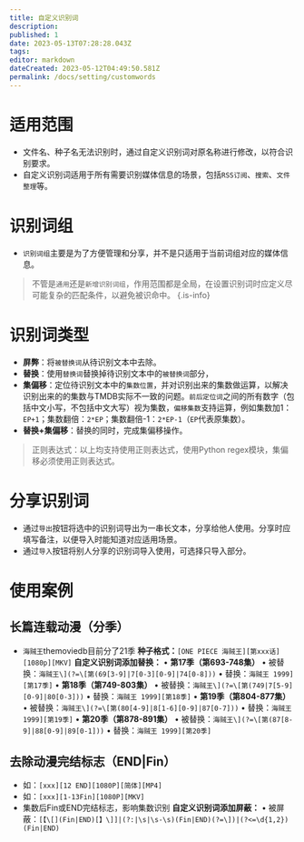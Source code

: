 ```yaml
---
title: 自定义识别词
description: 
published: 1
date: 2023-05-13T07:28:28.043Z
tags: 
editor: markdown
dateCreated: 2023-05-12T04:49:50.581Z
permalink: /docs/setting/customwords
---
```


# 适用范围

- 文件名、种子名无法识别时，通过自定义识别词对原名称进行修改，以符合识别要求。
- 自定义识别词适用于所有需要识别媒体信息的场景，包括`RSS订阅`、`搜索`、`文件整理`等。

# 识别词组

- `识别词组`主要是为了方便管理和分享，并不是只适用于当前词组对应的媒体信息。

> 不管是`通用`还是`新增识别词组`，作用范围都是全局，在设置识别词时应定义尽可能复杂的匹配条件，以避免被识命中。
{.is-info}

# 识别词类型

- **屏弊**：将`被替换词`从待识别文本中去除。
- **替换**：使用`替换词`替换掉待识别文本中的`被替换词`部分，
- **集偏移**：定位待识别文本中的`集数位置`，并对识别出来的集数做运算，以解决识别出来的的集数与TMDB实际不一致的问题。`前后定位词`之间的所有数字（包括中文小写，不包括中文大写）视为集数，`偏移集数`支持运算，例如集数加1：`EP+1`；集数翻倍：`2*EP`；集数翻倍-1：`2*EP-1`（`EP`代表原集数）。
- **替换+集偏移**：替换的同时，完成集偏移操作。

> 正则表达式：以上均支持使用正则表达式，使用Python regex模块，集偏移必须使用正则表达式。

# 分享识别词

- 通过`导出`按钮将选中的识别词导出为一串长文本，分享给他人使用。分享时应填写备注，以便导入时能知道对应适用场景。
- 通过`导入`按钮将别人分享的识别词导入使用，可选择只导入部分。

# 使用案例

## 长篇连载动漫（分季）

 - `海贼王`themoviedb目前分了21季
 **种子格式：**`[ONE PIECE 海贼王][第xxx话][1080p][MKV]`
 **自定义识别词添加替换：**
 •   **第17季（第693-748集）**
 •   被替换：`海贼王\](?=\[第(69[3-9]|7[0-3][0-9]|74[0-8]))`
 •   替换：`海贼王 1999][第17季]`
 •   **第18季（第749-803集）**
 •   被替换：`海贼王\](?=\[第(749|7[5-9][0-9]|80[0-3]))`
 •   替换：`海贼王 1999][第18季]`
 •   **第19季（第804-877集）**
 •   被替换：`海贼王\](?=\[第(80[4-9]|8[1-6][0-9]|87[0-7]))`
 •   替换：`海贼王 1999][第19季]`
 •   **第20季（第878-891集）**
 •   被替换：`海贼王\](?=\[第(87[8-9]|88[0-9]|89[0-1]))`
 •   替换：`海贼王 1999][第20季]`

## 去除动漫完结标志（END|Fin）

- 如：`[xxx][12 END][1080P][简体][MP4]`
- 如：`[xxx][1-13Fin][1080P][MKV]`
- 集数后Fin或END完结标志，影响集数识别
**自定义识别词添加屏蔽：**
 •    被屏蔽：`[【\[](Fin|END)[】\]]|(?:|\s|\s-\s)(Fin|END)(?=\])|(?<=\d{1,2})(Fin|END)`
 
